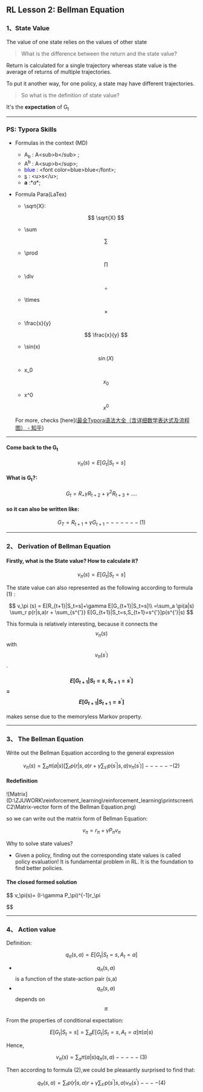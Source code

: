 ## RL Lesson 2: Bellman Equation

### 1、State Value

The value of one state relies on the values of other state

> What is the difference between the return and the state value?

Return is calculated for a single trajectory whereas state value is the average of returns of multiple trajectories.

To put it another way, for one policy, a state may have different trajectories.

> So what is the definition of state value?

It's the **expectation** of  G<sub>t</sub>

----------

### PS: Typora Skills

* Formulas in the context (MD)

  * A<sub>b</sub> : A\<sub>b\</sub> ; 
  * A<sup>b</sup> : A\<sup>b\</sup>;
  * <font color=blue>blue</font> : \<font color=blue>blue\</font>;
  * <u>s</u> : \<u>s\</u>;
  * **a** :\**a**;

* Formula Para(LaTex)

  * \sqrt{X}:

  $$
  \sqrt{X}
  $$

  

  * \sum

  $$
  \sum
  $$

  

  * \prod

  $$
  \prod
  $$

  

  * \div
   
   $$
   \div
   $$
    
  * \times
    
   $$
   \times
   $$
    
  * \frac{x}{y}
   
   $$
   \frac{x}{y}
   $$
   
  * \sin(x)
    
   $$
   \sin(X)
   $$
   
  * x_0
   
   $$
   x_0
   $$
    
  * x^0
    
   $$
   x^0
   $$
   

  For more, checks [here]([最全Typora语法大全（含详细数学表达式及流程图） - 知乎](https://zhuanlan.zhihu.com/p/138627806))
  
  

-------

#### Come back to the G<sub>t</sub>

$$
v_\pi(s)=E[G_t|S_t=s]
$$

#### What is G<sub>t</sub>?:

$$
G_t = R_+\gamma R_{t+2}+\gamma^2 R_{t+3}+....
$$

#### so it can also be written like:

$$
G_T=R_{t+1} +\gamma G_{t+1}     -------(1)
$$



_______

### 2、 Derivation of Bellman Equation

#### Firstly, what is the State value? How to calculate it?

$$
v_\pi(s)=E[G_t|S_t=s]
$$

The state value can also represented as the following according to formula (1) : 

$$
v_\pi (s) = E[R_{t+1}|S_t=s]+\gamma E[G_{t+1}|S_t=s]\\
=\sum_a \pi(a|s) \sum_r p(r|s,a)r + \sum_{s^{'}} E[G_{t+1}|S_t=s,S_{t+1}=s^{'}]p(s^{'}|s)
$$

This formula is relatively interesting, because it connects the $$v_\pi(s)$$ with $$v_\pi(s^{'})$$ .

#### $$E[G_{t+1}|S_t=s,S_{t+1}=s^{'}]$$=$$E[G_{t+1}|S_{t+1}=s^{'}]$$

makes sense due to the memoryless Markov  property.

-----

### 3、 The Bellman Equation

Write out the Bellman Equation according to the general expression

$$
v_\pi(s)=\sum_a \pi(a|s)[\sum_rp(r|s,a)r+\gamma \sum_{s'} p(s^{'}|s,a)v_\pi(s^{'})]------(2)
$$

#### Redefinition 

![Matrix](D:\ZJUWORK\reinforcement_learning\reinforcement_learning\printscreen\C2\Matrix-vector form of the Bellman Equation.png)

so we can write out the matrix form of Bellman Equation:

$$
v_\pi = r_\pi + \gamma P_\pi v_\pi
$$

Why to solve state values?

* Given a policy, finding out the corresponding state values is called policy evaluation! It is fundamental problem in RL. It is the foundation to find better policies.

#### The closed formed solution

$$
v_\pi(s)= (I-\gamma P_\pi)^{-1}r_\pi

$$

_____

### 4、 Action value

Definition:

$$
q_\pi(s,a) = E[G_t|S_t=s,A_t=a]
$$

* $$q_\pi(s,a)$$ is a function of the state-action pair (s,a)
* $$q_\pi(s,a)$$ depends on $$\pi$$

From the properties of conditional expectation:

$$
E[G_t|S_t=s]=\sum_a E[G_t|S_t=s,A_t=a]\pi(a|s)
$$

Hence,

$$
v_\pi(s)=\sum_a \pi(a|s)q_\pi(s,a)-----(3)
$$

Then according to formula (2),we could be pleasantly surprised to find that:

$$
q_\pi(s,a) = \sum_rp(r|s,a)r+\gamma \sum_{s'} p(s^{'}|s,a)v_\pi(s^{'})----(4)
$$









